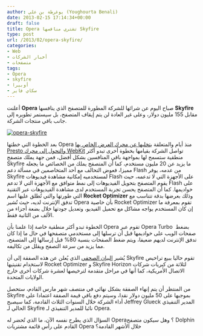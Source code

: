 ```yaml
---
author: يوغرطة بن علي (Youghourta Benali)
date: 2013-02-15 17:14:34+00:00
draft: false
title: Opera تشتري منافسها Skyfire
type: post
url: /2013/02/opera-skyfire/
categories:
- Web
- أخبار الشركات
- متصفحات
tags:
- Opera
- skyfire
- أوبيرا
- سكاي فاير
---
```


أعلنت **Opera** صباح اليوم عن شرائها للشركة المطورة للمتصفح الذي ينافسها **Skyfire** مقابل 155 مليون دولار، وعلى غير العادة لن يتم إيقاف المتصفح، بل سيستمر تطويره إلى جانب باقي منتجات الشركة.




[![opera-skyfire](https://www.it-scoop.com/wp-content/uploads/2013/02/opera-skyfire.png)
](https://www.it-scoop.com/wp-content/uploads/2013/02/opera-skyfire.png)




بعد الخطوة التي خطتها Opera منذ أيام والمتعلقة ب[تخليها عن محرك العرض الخاص بها Presto والتحول إلى محرك WebKit](https://www.it-scoop.com/2013/02/opera-moves-to-webkit/) تواصل الشركة بقيامها بخطوة أخرى تبدو أكثر منطقية ستسمح لها بمواجهة باقي المنافسين بشكل أفضل، فمن جهة يملك متصفح Skyfire ما يزيد عن 20 مليون مستخدم، كما أن المتصفح يملك من الخصائص ما يجعله مميزا، فعوض التحالف مع أحد المتخاصمين في مسألة دعم Flash من عدمه، يوفر Skyfire لمستخدميه إمكانية مشاهدة فيديوهات Flash على الأجهزة التي لا تدعمه، حيث يقوم المتصفح بتحويل الفيديوهات إلى نمط متوافق مع الأجهزة التي لا تدعم Flash على خواديمها. كما أن المتصفح يحسن تجربة المستخدم لدى مشاهدة الفيديوهات عبر التقنية التي طورتها والتي تُطلق عليها اسم **Rocket Optimizer** وذلك بعرضها بدقة تتناسب مع تدفق الإنترنت لديه، حيث تُشير Opera بأن خاصية Rocket Optimizer تقوم بمعرفة ما إن كان المستخدم يواجه مشاكل مع تحميل الفيديو، وتعديل جودتها خلال بضعة أجزاء من الألف من الثانية فقط.




الخطوة تبدو أكثر منطقية خاصة إذا علمنا بأن Opera تقوم عبر Opera Turbo  بضغط صفحات الويب على خواديمها قبل أن ترسلها إلى مستخدمي متصفحها في حال ما إذا كان تدفق الإنترنت لديهم ضعيفا، ويتم ضغط الصفحات بنسبة 80% قبل إرسالها إلى المتصفح، مما يزيد من سرعة التصفح ويقلل من تكاليفه.




يُشير [البيان الصحفي](http://www.opera.com/press/releases/2013/02/15/) الذي يُعلن عن هذه الصفقة إلى أن Skyfire تقوم حاليا ببيع تراخيص لاستخدام تقنيتيها Rocket Optimizer و Skyfire Horizon لثلاثة من كبريات شركات الاتصال الأمريكية، كما أنها في مراحل متقدمة لترخيصها لعشرة شركات أخرى خارج الولايات المتحدة.




من المنتظر أن يتم إنهاء الصفقة بشكل نهائي في منتصف شهر مارس القادم، ستحصل Skyfire بموجبها على 50 مليون دولار نقدا، وسيتم دفع باقي قيمة الصفقة اعتمادا على أداء الشركة خلال السنوات الثلاث القادمة، كما سيصبح Jeffrey Glueck المدير التنفيذي الحالي لـ Skyfire نائبا للمدير التنفيذي لـ Opera.




السؤال الذي يطرح نفسه الآن، ما الذي تُحضر له Opera؟ وهل سيكون متصفح Dolphin القادم على رأس قائمة مشتريات Opera خلال الأشهر القادمة؟
